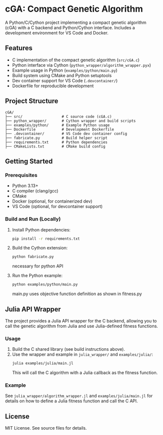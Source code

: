 # cGA: Compact Genetic Algorithm

A Python/C/Cython project implementing a compact genetic algorithm (cGA) with a C backend and Python/Cython interface. Includes a development environment for VS Code and Docker.

## Features
- C implementation of the compact genetic algorithm (`src/cGA.c`)
- Python interface via Cython (`python_wrapper/algorithm_wrapper.pyx`)
- Example usage in Python (`examples/python/main.py`)
- Build system using CMake and Python setuptools
- Dev container support for VS Code (`.devcontainer/`)
- Dockerfile for reproducible development

## Project Structure
```
cGA/
├── src/                  # C source code (cGA.c)
├── python_wrapper/       # Cython wrapper and build scripts
├── examples/python/      # Example Python usage
├── Dockerfile            # Development Dockerfile
├── .devcontainer/        # VS Code dev container config
├── fabricate.py          # Build helper script
├── requirements.txt      # Python dependencies
├── CMakeLists.txt        # CMake build config
```

## Getting Started

### Prerequisites
- Python 3.13+
- C compiler (clang/gcc)
- CMake
- Docker (optional, for containerized dev)
- VS Code (optional, for devcontainer support)

### Build and Run (Locally)
1. Install Python dependencies:
   ```sh
   pip install -r requirements.txt
   ```
2. Build the Cython extension:
   ```sh
   python fabricate.py
   ```
   necessary for python API
   
3. Run the Python example:
   ```sh
   python examples/python/main.py
   ```
   main.py uses objective function definition as shown in fitness.py

## Julia API Wrapper

The project provides a Julia API wrapper for the C backend, allowing you to call the genetic algorithm from Julia and use Julia-defined fitness functions.

### Usage
1. Build the C shared library (see build instructions above).
2. Use the wrapper and example in `julia_wrapper/` and `examples/julia/`:
   ```sh
   julia examples/julia/main.jl
   ```
   This will call the C algorithm with a Julia callback as the fitness function.

### Example
See `julia_wrapper/algorithm_wrapper.jl` and `examples/julia/main.jl` for details on how to define a Julia fitness function and call the C API.

## License
MIT License. See source files for details.
